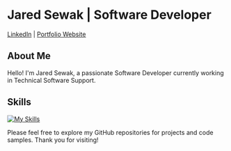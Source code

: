 # Jared Sewak | Software Developer

[LinkedIn](https://www.linkedin.com/in/jaredsewak/) | [Portfolio Website](https://jaredsewak.netlify.app/)

## About Me

Hello! I'm Jared Sewak, a passionate Software Developer currently working in Technical Software Support.

## Skills

[![My Skills](https://skillicons.dev/icons?i=py,flask,js,postgres,sqlite,nodejs,express,tailwind,bootstrap,html,css,vscode,discord,postman)](https://skillicons.dev)

Please feel free to explore my GitHub repositories for projects and code samples. Thank you for visiting!
